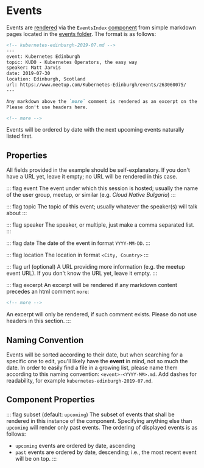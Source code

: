 # Events

Events are [rendered](../community/README.md) via the `EventsIndex` [component](https://github.com/kudobuilder/www/blob/master/content/.vuepress/components/EventsIndex.vue) from simple markdown pages located in the [events folder](https://github.com/kudobuilder/www/tree/master/content/community/events). The format is as follows:

```markdown
<!-- kubernetes-edinburgh-2019-07.md -->
---
event: Kubernetes Edinburgh
topic: KUDO - Kubernetes Operators, the easy way
speaker: Matt Jarvis
date: 2019-07-30
location: Edinburgh, Scotland
url: https://www.meetup.com/Kubernetes-Edinburgh/events/263060075/
---

Any markdown above the `more` comment is rendered as an excerpt on the events page.
Please don't use headers here.

<!-- more -->
```

Events will be ordered by date with the next upcoming events naturally listed first.

## Properties

All fields provided in the example should be self-explanatory. If you don't have a URL yet, leave it empty; no URL will be rendered in this case.

::: flag event
The event under which this session is hosted; usually the name of the user group, meetup, or similar (e.g. _Cloud Native Bulgaria_)
:::

::: flag topic
The topic of this event; usually whatever the speaker(s) will talk about
:::

::: flag speaker
The speaker, or multiple, just make a comma separated list.
:::

::: flag date
The date of the event in format `YYYY-MM-DD`.
:::

::: flag location
The location in format `<City, Country>`
:::

::: flag url
(optional) A URL providing more information (e.g. the meetup event URL). If you don't know the URL yet, leave it empty.
:::

::: flag excerpt
An excerpt will be rendered if any markdown content precedes an html comment `more`:
```markdown
<!-- more -->
```
An excerpt will only be rendered, if such comment exists. Please do not use headers in this section.
:::

## Naming Convention

Events will be sorted according to their date, but when searching for a specific one to edit, you'll likely have the **event** in mind, not so much the date. In order to easily find a file in a growing list, please name them according to this naming convention: `<event>-<YYYY-MM>.md`. Add dashes for readability, for example `kubernetes-edinburgh-2019-07.md`.

## Component Properties

::: flag subset
(default: `upcoming`) The subset of events that shall be rendered in this instance of the component. Specifying anything else than `upcoming` will render only past events. The ordering of displayed events is as follows:
* `upcoming` events are ordered by date, ascending
* `past` events are ordered by date, descending; i.e., the most recent event will be on top.
:::
